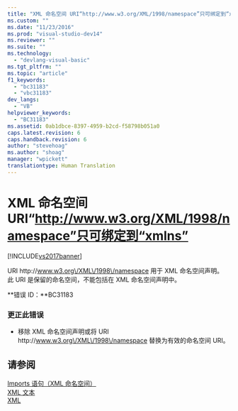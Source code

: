 ```yaml
---
title: "XML 命名空间 URI“http://www.w3.org/XML/1998/namespace”只可绑定到“xmlns” | Microsoft Docs"
ms.custom: ""
ms.date: "11/23/2016"
ms.prod: "visual-studio-dev14"
ms.reviewer: ""
ms.suite: ""
ms.technology: 
  - "devlang-visual-basic"
ms.tgt_pltfrm: ""
ms.topic: "article"
f1_keywords: 
  - "bc31183"
  - "vbc31183"
dev_langs: 
  - "VB"
helpviewer_keywords: 
  - "BC31183"
ms.assetid: 0ab1dbce-8397-4959-b2cd-f58798b051a0
caps.latest.revision: 6
caps.handback.revision: 6
author: "stevehoag"
ms.author: "shoag"
manager: "wpickett"
translationtype: Human Translation
---
```

# XML 命名空间 URI“http://www.w3.org/XML/1998/namespace”只可绑定到“xmlns”
[!INCLUDE[vs2017banner](../../../csharp/includes/vs2017banner.md)]

URI http:\/\/www.w3.org\/XML\/1998\/namespace 用于 XML 命名空间声明。  此 URI 是保留的命名空间，不能包括在 XML 命名空间声明中。  
  
 **错误 ID：**BC31183  
  
### 更正此错误  
  
-   移除 XML 命名空间声明或将 URI http:\/\/www.w3.org\/XML\/1998\/namespace 替换为有效的命名空间 URI。  
  
## 请参阅  
 [Imports 语句（XML 命名空间）](../../../visual-basic/language-reference/statements/imports-statement-xml-namespace.md)   
 [XML 文本](../../../visual-basic/language-reference/xml-literals/index.md)   
 [XML](../../../visual-basic/programming-guide/language-features/xml/index.md)